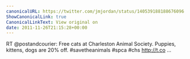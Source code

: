 ```yaml
---
canonicalURL: https://twitter.com/jmjordan/status/140539188188676096
ShowCanonicalLink: true
CanonicalLinkText: View original on
date: 2011-11-26T21:15:28+00:00
---
```

RT @postandcourier: Free cats at Charleston Animal Society. Puppies, kittens, dogs are 20% off.  #savetheanimals #spca #chs  http://t.co ...